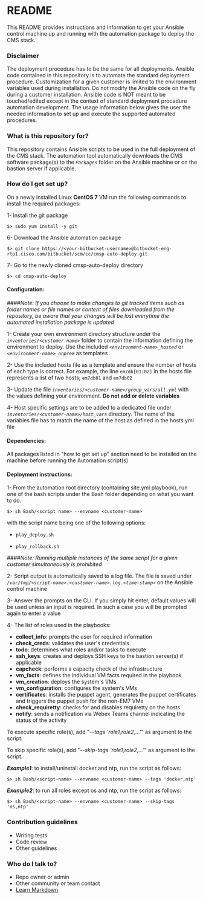 # README #

This README provides instructions and information to get your Ansible control machine up and running with the automation package to deploy the CMS stack.

### Disclaimer ###

The deployment procedure has to be the same for all deployments. Ansible code contained in this repository is to automate the standard deployment procedure. Customization for a given customer is limited to the environment variables used during installation. Do not modify the Ansible code on the fly during a customer installation. Ansible code is NOT meant to be touched/edited except in the context of standard deployment procedure automation development. The usage information below gives the user the needed information to set up and execute the supported automated procedures.

### What is this repository for? ###

This repository contains Ansible scripts to be used in the full deployment of the CMS stack. The automation tool automatically downloads the CMS software package(s) to  the _``Packages``_ folder on the Ansible machine or on the bastion server if applicable.

### How do I get set up? ###

On a newly installed Linux **CentOS 7** VM run the following commands to install the required packages:

1- Install the git package

    $> sudo yum install -y git

6- Download the Ansible automation package

    $> git clone https://<your-bitbucket-username>@bitbucket-eng-rtp1.cisco.com/bitbucket/scm/cc/cmsp-auto-deploy.git

7- Go to the newly cloned cmsp-auto-deploy directory

    $> cd cmsp-auto-deploy

#### Configuration:

####*Note: If you choose to make changes to git tracked items such as folder names or file names or content of files downloaded from the repository, be aware that your changes will be lost everytime the automated installation package is updated*

1- Create your own environment directory structure under the _``inventories/<customer-name>``_ folder to contain the information defining the environment to deploy. Use the included _``<environment-name>_hosted``_ or _``<environment-name>_onprem``_ as templates

2- Use the included hosts file as a template and ensure the number of hosts of each type is correct. For example, the line ``em7db[01:02]`` in the hosts file represents a list of two hosts; ``em7db01`` and ``em7db02``

3- Update the file _``inventories/<customer-name>/group_vars/all.yml``_ with the values defining your environment. **Do not add or delete variables**

4- Host specific settings are to be added to a dedicated file under _``inventories/<customer-name>/host_vars``_ directory. The name of the variables file has to match the name of the host as defined in the hosts.yml file

#### Dependencies:

All packages listed in "how to get set up" section need to be installed on the machine before running the Automation script(s)

#### Deployment instructions:

1- From the automation root directory (containing site.yml playbook), run one of the bash scripts under the Bash folder depending on what you want to do. 

    $> sh Bash/<script name> --envname <customer-name>

with the script name being one of the following options:

- ``play_deploy.sh``

- ``play_rollback.sh``

####*Note: Running multiple instances of the same script for a given customer simultaneously is prohibited*

2- Script output is automatically saved to a log file. The file is saved under _``/var/tmp/<script-name>.<customer-name>.log.<time-stamp>``_ on the Ansible control machine

3- Answer the prompts on the CLI. If you simply hit enter, default values will be used unless an input is required. In such a case you will be prompted again to enter a value

4- The list of roles used in the playbooks:

  - **collect_info**: prompts the user for required information
  - **check_creds**: validates the user's credentials
  - **todo**: determines what roles and/or tasks to execute
  - **ssh_keys**: creates and deploys SSH keys to the bastion server(s) if applicable
  - **capcheck**: performs a capacity check of the infrastructure
  - **vm_facts**: defines the individual VM facts required in the playbook
  - **vm_creation**: deploys the system's VMs
  - **vm_configuration**: configures the system's VMs
  - **certificates**: installs the puppet agent, generates the puppet certificates and triggers the puppet push for the non-EM7 VMs
  - **check_requiretty**: checks for and disables requiretty on the hosts
  - **notify**: sends a notification via Webex Teams channel indicating the status of the activity

To execute specific role(s), add "_--tags 'role1,role2,...'_" as argument to the script.

To skip specific role(s), add "_--skip-tags 'role1,role2,...'_" as argument to the script.

**_Example1_**: to install/uninstall docker and ntp, run the script as follows:

    $> sh Bash/<script-name> --envname <customer-name> --tags 'docker,ntp'

**_Example2_**: to run all roles except os and ntp, run the script as follows:

    $> sh Bash/<script-name> --envname <customer-name> --skip-tags 'os,ntp'


### Contribution guidelines ###

* Writing tests
* Code review
* Other guidelines

### Who do I talk to? ###

* Repo owner or admin
* Other community or team contact
* [Learn Markdown](https://bitbucket.org/tutorials/markdowndemo)
